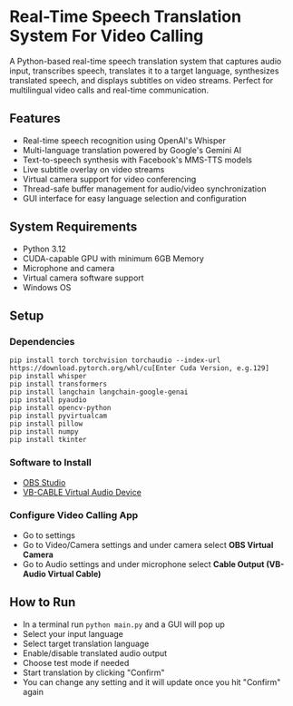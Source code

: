 # Real-Time Speech Translation System For Video Calling

A Python-based real-time speech translation system that captures audio input, transcribes speech, translates it to a target language, synthesizes translated speech, and displays subtitles on video streams. Perfect for multilingual video calls and real-time communication.

## Features

- Real-time speech recognition using OpenAI's Whisper
- Multi-language translation powered by Google's Gemini AI
- Text-to-speech synthesis with Facebook's MMS-TTS models
- Live subtitle overlay on video streams
- Virtual camera support for video conferencing
- Thread-safe buffer management for audio/video synchronization
- GUI interface for easy language selection and configuration

## System Requirements

- Python 3.12
- CUDA-capable GPU with minimum 6GB Memory
- Microphone and camera
- Virtual camera software support
- Windows OS

## Setup

### Dependencies
`pip install torch torchvision torchaudio --index-url https://download.pytorch.org/whl/cu[Enter Cuda Version, e.g.129]`  
`pip install whisper`  
`pip install transformers`  
`pip install langchain langchain-google-genai`  
`pip install pyaudio`  
`pip install opencv-python`  
`pip install pyvirtualcam`  
`pip install pillow`  
`pip install numpy`  
`pip install tkinter`  

### Software to Install
- [OBS Studio](https://obsproject.com/)
- [VB-CABLE Virtual Audio Device](https://vb-audio.com/Cable/)

### Configure Video Calling App
- Go to settings
- Go to Video/Camera settings and under camera select **OBS Virtual Camera**
- Go to Audio settings and under microphone select **Cable Output (VB-Audio Virtual Cable)** 

## How to Run
- In a terminal run `python main.py` and a GUI will pop up
- Select your input language
- Select target translation language
- Enable/disable translated audio output
- Choose test mode if needed
- Start translation by clicking "Confirm"
- You can change any setting and it will update once you hit "Confirm" again
